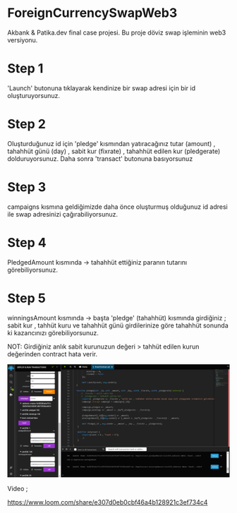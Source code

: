 # ForeignCurrencySwapWeb3
Akbank &amp; Patika.dev final case projesi. Bu proje döviz swap işleminin web3 versiyonu.

# Step 1
'Launch' butonuna tıklayarak kendinize bir swap adresi için bir id oluşturuyorsunuz.

# Step 2
Oluşturduğunuz id için 'pledge' kısmından yatıracağınız tutar (amount) , tahahhüt günü (day) , sabit kur (fixrate) , tahahhüt edilen kur (pledgerate) dolduruyorsunuz. Daha sonra 'transact' butonuna basıyorsunuz

# Step 3
campaigns kısmına geldiğimizde daha önce oluşturmuş olduğunuz id adresi ile swap adresinizi çağırabiliyorsunuz.

# Step 4
PledgedAmount kısmında -> tahahhüt ettiğiniz paranın tutarını görebiliyorsunuz.

# Step 5
winningsAmount kısmında -> başta 'pledge' (tahahhüt) kısmında girdiğiniz ; sabit kur , tahhüt kuru ve tahahhüt günü girdilerinize göre tahahhüt sonunda ki kazancınızı görebiliyorsunuz.

NOT: Girdiğiniz anlık sabit kurunuzun değeri > tahhüt edilen kurun değerinden contract hata verir.

![This is an image](https://github.com/Memo-Lee/Foreign-Currency-Swap-Web3/blob/main/web3.png)

Video ; 

https://www.loom.com/share/e307d0eb0cbf46a4b128921c3ef734c4
